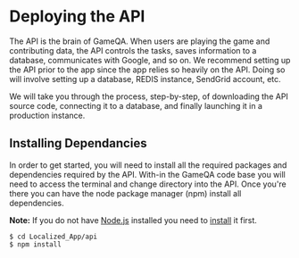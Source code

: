 # Deploying the API

The API is the brain of GameQA. When users are playing the game and contributing data, the API controls the tasks, saves information to a database, communicates with Google, and so on. We recommend setting up the API prior to the app since the app relies so heavily on the API. Doing so will involve setting up a database, REDIS instance, SendGrid account, etc.

We will take you through the process, step-by-step, of downloading the API source code, connecting it to a database, and finally launching it in a production instance.

## Installing Dependancies

In order to get started, you will need to install all the required packages and dependencies required by the API. With-in the GameQA code base you will need to access the terminal and change directory into the API. Once you're there you can have the node package manager (npm) install all dependencies. 

**Note:** If you do not have [Node.js](https://nodejs.org/) installed you need to [install](https://nodejs.org/en/download) it first.

```
$ cd Localized_App/api
$ npm install
```
